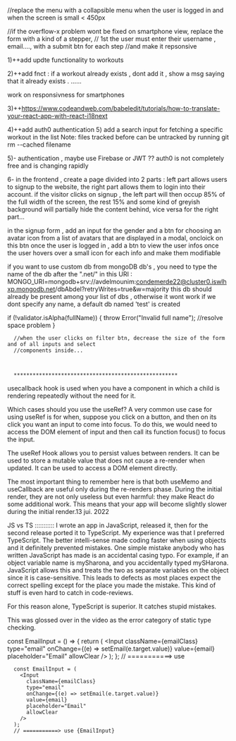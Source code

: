 //replace the menu with a collapsible menu when the user is logged in and when the screen is small < 450px

//if the overflow-x problem wont be fixed on smartphone view, replace the form with a kind of a stepper,
// 1st the user must enter their username , email...., with a submit btn for each step
//and make it repsonsive

1)++add updte functionality to workouts

2)++add fnct : if a workout already exists , dont add it , show a msg saying that it already exists . ......

work on responsivness for smartphones

3)++https://www.codeandweb.com/babeledit/tutorials/how-to-translate-your-react-app-with-react-i18next

4)++add auth0 authentication 5) add a search input for fetching a specific workout in the list
Note: files tracked before can be untracked by running git rm --cached filename

5)- authentication , maybe use Firebase or JWT ?? auth0 is not completely free and is changing rapidly

6- in the frontend , create a page divided into 2 parts : left part allows users to signup to the website, the right part allows them to login into their account.
if the visitor clicks on signup , the left part will then occup 85% of the full width of the screen, the rest 15% and some kind of greyish background will partially hide the content behind, vice versa for the right part...

in the signup form , add an input for the gender and a btn for choosing an avatar icon from a list of avatars that are displayed in a modal, oncloick on this btn
once the user is logged in , add a btn to view the user infos once the user hovers over a small icon for each info and make them modifiable

if you want to use custom db from mongoDB db's , you need to type the name of the db after the ".net/" in this URI :
MONGO_URI=mongodb+srv://avdelmounim:condemerde22@cluster0.iswlhxp.mongodb.net/dbAbdel?retryWrites=true&w=majority
this db should already be present among your list of dbs , otherwise it wont work
if we dont specify any name, a default db named 'test' is created

if (!validator.isAlpha(fullName)) {
throw Error("Invalid full name"); //resolve space problem
}

      //when the user clicks on filter btn, decrease the size of the form and of all inputs and select
      //components inside...



      ****************************************************

usecallback hook is used when you have a component in which a child is rendering repeatedly without the need for it.

Which cases should you use the useRef?
A very common use case for using useRef is for when, suppose you click on a button, and then on its click you want an input to come into focus. To do this, we would need to access the DOM element of input and then call its function focus() to focus the input.

The useRef Hook allows you to persist values between renders. It can be used to store a mutable value that does not cause a re-render when updated. It can be used to access a DOM element directly.

The most important thing to remember here is that both useMemo and useCallback are useful only during the re-renders phase. During the initial render, they are not only useless but even harmful: they make React do some additional work. This means that your app will become slightly slower during the initial render.13 jui. 2022

JS vs TS :::::::::::
I wrote an app in JavaScript, released it, then for the second release ported it to TypeScript. My experience was that I preferred TypeScript. The better intelli-sense made coding faster when using objects and it definitely prevented mistakes. One simple mistake anybody who has written JavaScript has made is an accidental casing typo. For example, if an object variable name is mySharona, and you accidentally typed mySHarona. JavaScript allows this and treats the two as separate variables on the object since it is case-sensitive. This leads to defects as most places expect the correct spelling except for the place you made the mistake. This kind of stuff is even hard to catch in code-reviews.

For this reason alone, TypeScript is superior. It catches stupid mistakes.

This was glossed over in the video as the error category of static type checking.

const EmailInput = () => {
return (
<Input
className={emailClass}
type="email"
onChange={(e) => setEmail(e.target.value)}
value={email}
placeholder="Email"
allowClear
/>
);
};
// ===========> use <EmailInput></EmailInput>

      const EmailInput = (
        <Input
          className={emailClass}
          type="email"
          onChange={(e) => setEmail(e.target.value)}
          value={email}
          placeholder="Email"
          allowClear
        />
      );
      // ===========> use {EmailInput}
